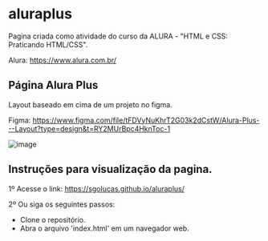# aluraplus
Pagina criada como atividade do curso da ALURA - "HTML e CSS: Praticando HTML/CSS".

Alura: https://www.alura.com.br/


## Página Alura Plus

Layout baseado em cima de um projeto no figma.

Figma: https://www.figma.com/file/tFDVyNuKhrT2G03k2dCstW/Alura-Plus---Layout?type=design&t=RY2MUrBpc4HknToc-1

![image](https://github.com/sgolucas/aluraplus/assets/101737155/0179d201-9c8d-421b-ac7f-6e37d5affd66)


## Instruções para visualização da pagina.


1º Acesse o link: https://sgolucas.github.io/aluraplus/

2º Ou siga os seguintes passos:
  - Clone o repositório.
  - Abra o arquivo 'index.html' em um navegador web.
